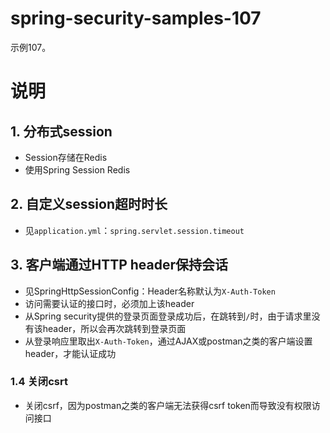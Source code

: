 # spring-security-samples-107
示例107。

# 说明
## 1. 分布式session
  - Session存储在Redis
  - 使用Spring Session Redis


## 2. 自定义session超时时长
  - 见`application.yml`：`spring.servlet.session.timeout`


## 3. 客户端通过HTTP header保持会话
  - 见SpringHttpSessionConfig：Header名称默认为`X-Auth-Token`
  - 访问需要认证的接口时，必须加上该header
  - 从Spring security提供的登录页面登录成功后，在跳转到`/`时，由于请求里没有该header，所以会再次跳转到登录页面
  - 从登录响应里取出`X-Auth-Token`，通过AJAX或postman之类的客户端设置header，才能认证成功


### 1.4 关闭csrt
  - 关闭csrf，因为postman之类的客户端无法获得csrf token而导致没有权限访问接口
